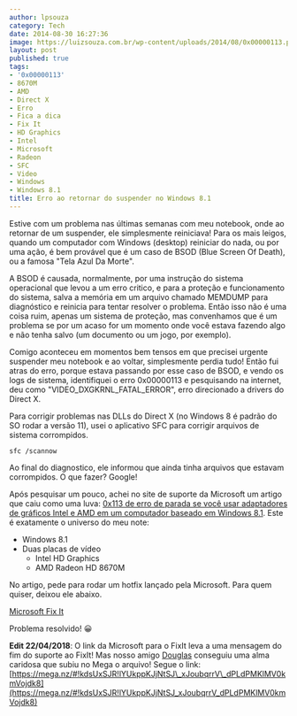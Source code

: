 ```yaml
---
author: lpsouza
category: Tech
date: 2014-08-30 16:27:36
image: https://luizsouza.com.br/wp-content/uploads/2014/08/0x00000113.png
layout: post
published: true
tags:
- '0x00000113'
- 8670M
- AMD
- Direct X
- Erro
- Fica a dica
- Fix It
- HD Graphics
- Intel
- Microsoft
- Radeon
- SFC
- Video
- Windows
- Windows 8.1
title: Erro ao retornar do suspender no Windows 8.1
---
```


Estive com um problema nas últimas semanas com meu notebook, onde ao retornar de um suspender, ele simplesmente reiniciava! Para os mais leigos, quando um computador com Windows (desktop) reiniciar do nada, ou por uma ação, é bem provável que é um caso de BSOD (Blue Screen Of Death), ou a famosa "Tela Azul Da Morte".

A BSOD é causada, normalmente, por uma instrução do sistema operacional que levou a um erro critico, e para a proteção e funcionamento do sistema, salva a memória em um arquivo chamado MEMDUMP para diagnóstico e reinicia para tentar resolver o problema. Então isso não é uma coisa ruim, apenas um sistema de proteção, mas convenhamos que é um problema se por um acaso for um momento onde você estava fazendo algo e não tenha salvo (um documento ou um jogo, por exemplo).

Comigo aconteceu em momentos bem tensos em que precisei urgente suspender meu notebook e ao voltar, simplesmente perdia tudo! Então fui atras do erro, porque estava passando por esse caso de BSOD, e vendo os logs de sistema, identifiquei o erro 0x00000113 e pesquisando na internet, deu como "VIDEO\_DXGKRNL\_FATAL_ERROR", erro direcionado a drivers do Direct X.

Para corrigir problemas nas DLLs do Direct X (no Windows 8 é padrão do SO rodar a versão 11), usei o aplicativo SFC para corrigir arquivos de sistema corrompidos.

`sfc /scannow`

Ao final do diagnostico, ele informou que ainda tinha arquivos que estavam corrompidos. O que fazer? Google!

Após pesquisar um pouco, achei no site de suporte da Microsoft um artigo que caiu como uma luva: <a title="0x113 de erro de parada se você usar adaptadores de gráficos Intel e AMD em um computador baseado em Windows 8.1" href="http://support.microsoft.com/kb/2990029" target="_blank">0x113 de erro de parada se você usar adaptadores de gráficos Intel e AMD em um computador baseado em Windows 8.1</a>. Este é exatamente o universo do meu note:

* Windows 8.1
* Duas placas de vídeo
  * Intel HD Graphics
  * AMD Radeon HD 8670M

No artigo, pede para rodar um hotfix lançado pela Microsoft. Para quem quiser, deixou ele abaixo.

[Microsoft Fix It](http://go.microsoft.com/?linkid=9852297)

Problema resolvido! 😀

**Edit 22/04/2018**: O link da Microsoft para o FixIt leva a uma mensagem do fim do suporte ao FixIt! Mas nosso amigo [Douglas](https://luizsouza.com.br/2014/08/30/erro-ao-retornar-do-suspender-no-windows-8-1/#comment-4122478287) conseguiu uma alma caridosa que subiu no Mega o arquivo! Segue o link: [https://mega.nz/#!kdsUxSJR!lYUkppKJjNtSJ\_xJoubqrrV\_dPLdPMKlMV0kmVojdk8](https://mega.nz/#!kdsUxSJR!lYUkppKJjNtSJ_xJoubqrrV_dPLdPMKlMV0kmVojdk8)